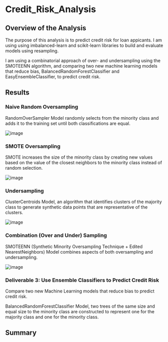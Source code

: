 # Credit_Risk_Analysis

## Overview of the Analysis

The purpose of this analysis is to predict credit risk for loan appicants. I am using using imbalanced-learn and scikit-learn libraries to build and evaluate models using resampling. 

I am using a combinatorial approach of over- and undersampling using the SMOTEENN algorithm, and comparing two new machine learning models that reduce bias, BalancedRandomForestClassifier and EasyEnsembleClassifier, to predict credit risk.


## Results

### Naive Random Oversampling

RandomOverSampler Model randomly selects from the minority class and adds it to the training set until both classifications are equal. 

![image](https://user-images.githubusercontent.com/97486216/177077704-3f249afc-4aad-492a-9d71-d888d36df77d.png)

### SMOTE Oversampling

SMOTE increases the size of the minority class by creating new values based on the value of the closest neighbors to the minority class instead of random selection.

![image](https://user-images.githubusercontent.com/97486216/177077853-7b977d1a-eb94-4b74-badc-1c475d1b5150.png)

### Undersampling

ClusterCentroids Model, an algorithm that identifies clusters of the majority class to generate synthetic data points that are representative of the clusters.

![image](https://user-images.githubusercontent.com/97486216/177077959-3e04c3d6-d5c8-40b4-8f74-002dfd949630.png)

### Combination (Over and Under) Sampling

SMOTEENN (Synthetic Minority Oversampling Technique + Edited NearestNeighbors) Model combines aspects of both oversampling and undersampling. 

![image](https://user-images.githubusercontent.com/97486216/177078081-2eb1b070-72b8-4123-ba28-55ea37f11c71.png)

### Deliverable 3: Use Ensemble Classifiers to Predict Credit Risk

Compare two new Machine Learning models that reduce bias to predict credit risk.

BalancedRandomForestClassifier Model, two trees of the same size and equal size to the minority class are constructed to represent one for the majority class and one for the minority class.

## Summary

